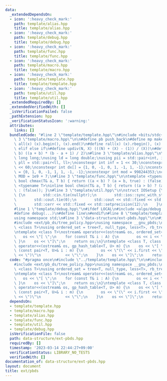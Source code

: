 ```yaml
---
data:
  _extendedDependsOn:
  - icon: ':heavy_check_mark:'
    path: template/alias.hpp
    title: template/alias.hpp
  - icon: ':heavy_check_mark:'
    path: template/debug.hpp
    title: template/debug.hpp
  - icon: ':heavy_check_mark:'
    path: template/func.hpp
    title: template/func.hpp
  - icon: ':heavy_check_mark:'
    path: template/macro.hpp
    title: template/macro.hpp
  - icon: ':heavy_check_mark:'
    path: template/template.hpp
    title: template/template.hpp
  - icon: ':heavy_check_mark:'
    path: template/util.hpp
    title: template/util.hpp
  _extendedRequiredBy: []
  _extendedVerifiedWith: []
  _isVerificationFailed: false
  _pathExtension: hpp
  _verificationStatusIcon: ':warning:'
  attributes:
    links: []
  bundledCode: "#line 2 \"template/template.hpp\"\n#include <bits/stdc++.h>\n#line\
    \ 3 \"template/macro.hpp\"\n\n#define pb push_back\n#define mp make_pair\n#define\
    \ all(x) (x).begin(), (x).end()\n#define rall(x) (x).rbegin(), (x).rend()\n#define\
    \ elif else if\n#define updiv(N, X) (((N) + (X) - (1)) / (X))\n#define sigma(a,\
    \ b) ((a + b) * (b - a + 1) / 2)\n#line 3 \"template/alias.hpp\"\n\nusing ll =\
    \ long long;\nusing ld = long double;\nusing pii = std::pair<int, int>;\nusing\
    \ pll = std::pair<ll, ll>;\nconstexpr int inf = 1 << 30;\nconstexpr ll INF = 1LL\
    \ << 60;\nconstexpr int dx[] = {1, 0, -1, 0, 1, -1, 1, -1};\nconstexpr int dy[]\
    \ = {0, 1, 0, -1, 1, 1, -1, -1};\nconstexpr int mod = 998244353;\nconstexpr int\
    \ MOD = 1e9 + 7;\n#line 3 \"template/func.hpp\"\n\ntemplate <typename T>\ninline\
    \ bool chmax(T& a, T b) { return ((a < b) ? (a = b, true) : (false)); }\ntemplate\
    \ <typename T>\ninline bool chmin(T& a, T b) { return ((a > b) ? (a = b, true)\
    \ : (false)); }\n#line 3 \"template/util.hpp\"\n\nstruct IOSetup {\n    IOSetup()\
    \ {\n        std::cin.tie(nullptr);\n        std::ios::sync_with_stdio(false);\n\
    \        std::cout.tie(0);\n        std::cout << std::fixed << std::setprecision(12);\n\
    \        std::cerr << std::fixed << std::setprecision(12);\n    }\n} IOSetup;\n\
    #line 1 \"template/debug.hpp\"\n#ifdef LOCAL\n#include <algo/debug.hpp>\n#else\n\
    #define debug(...)\n#define line\n#endif\n#line 8 \"template/template.hpp\"\n\
    using namespace std;\n#line 3 \"data-structure/ext-pbds.hpp\"\n\n#include <ext/pb_ds/assoc_container.hpp>\n\
    #include <ext/pb_ds/tree_policy.hpp>\nusing namespace __gnu_pbds;\n\ntemplate\
    \ <class T>\nusing ordered_set = tree<T, null_type, less<T>, rb_tree_tag, tree_order_statistics_node_update>;\n\
    \ntemplate <class T>\nostream& operator<<(ostream& os, ordered_set<T> A) {\n \
    \   os << \"[ \";\n    for (const T& i : A) {\n        os << i << \" \";\n   \
    \ }\n    os << \"]\";\n    return os;\n}\ntemplate <class T, class U>\nostream&\
    \ operator<<(ostream& os, gp_hash_table<T, U> m) {\n    os << \"[ \";\n    for\
    \ (const pair<T, U>& i : m) {\n        os << \"(\" << i.first << \",\" << i.second\
    \ << \")\"\n           << \"\";\n    }\n    os << \"]\";\n    return os;\n}\n"
  code: "#pragma once\n#include \"../template/template.hpp\"\n\n#include <ext/pb_ds/assoc_container.hpp>\n\
    #include <ext/pb_ds/tree_policy.hpp>\nusing namespace __gnu_pbds;\n\ntemplate\
    \ <class T>\nusing ordered_set = tree<T, null_type, less<T>, rb_tree_tag, tree_order_statistics_node_update>;\n\
    \ntemplate <class T>\nostream& operator<<(ostream& os, ordered_set<T> A) {\n \
    \   os << \"[ \";\n    for (const T& i : A) {\n        os << i << \" \";\n   \
    \ }\n    os << \"]\";\n    return os;\n}\ntemplate <class T, class U>\nostream&\
    \ operator<<(ostream& os, gp_hash_table<T, U> m) {\n    os << \"[ \";\n    for\
    \ (const pair<T, U>& i : m) {\n        os << \"(\" << i.first << \",\" << i.second\
    \ << \")\"\n           << \"\";\n    }\n    os << \"]\";\n    return os;\n}"
  dependsOn:
  - template/template.hpp
  - template/macro.hpp
  - template/alias.hpp
  - template/func.hpp
  - template/util.hpp
  - template/debug.hpp
  isVerificationFile: false
  path: data-structure/ext-pbds.hpp
  requiredBy: []
  timestamp: '2023-03-14 22:44:27+09:00'
  verificationStatus: LIBRARY_NO_TESTS
  verifiedWith: []
documentation_of: data-structure/ext-pbds.hpp
layout: document
title: ext/pbds
---
```

